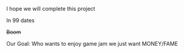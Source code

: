 I hope we will complete this project

In 99 dates

~~Boom~~

Our Goal:
Who wants to enjoy game jam we just want MONEY/FAME
